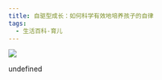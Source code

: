 ```yaml
---
title: 自驱型成长：如何科学有效地培养孩子的自律
tags:
  - 生活百科-育儿
---
```


![](https://cdn.weread.qq.com/weread/cover/80/YueWen_31304265/s_YueWen_31304265.jpg)

undefined
